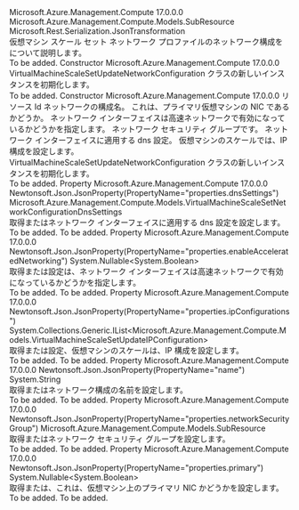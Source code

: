 <Type Name="VirtualMachineScaleSetUpdateNetworkConfiguration" FullName="Microsoft.Azure.Management.Compute.Models.VirtualMachineScaleSetUpdateNetworkConfiguration">
  <TypeSignature Language="C#" Value="public class VirtualMachineScaleSetUpdateNetworkConfiguration : Microsoft.Azure.Management.Compute.Models.SubResource" />
  <TypeSignature Language="ILAsm" Value=".class public auto ansi beforefieldinit VirtualMachineScaleSetUpdateNetworkConfiguration extends Microsoft.Azure.Management.Compute.Models.SubResource" />
  <TypeSignature Language="DocId" Value="T:Microsoft.Azure.Management.Compute.Models.VirtualMachineScaleSetUpdateNetworkConfiguration" />
  <TypeSignature Language="VB.NET" Value="Public Class VirtualMachineScaleSetUpdateNetworkConfiguration&#xA;Inherits SubResource" />
  <TypeSignature Language="F#" Value="type VirtualMachineScaleSetUpdateNetworkConfiguration = class&#xA;    inherit SubResource" />
  <AssemblyInfo>
    <AssemblyName>Microsoft.Azure.Management.Compute</AssemblyName>
    <AssemblyVersion>17.0.0.0</AssemblyVersion>
  </AssemblyInfo>
  <Base>
    <BaseTypeName>Microsoft.Azure.Management.Compute.Models.SubResource</BaseTypeName>
  </Base>
  <Interfaces />
  <Attributes>
    <Attribute>
      <AttributeName>Microsoft.Rest.Serialization.JsonTransformation</AttributeName>
    </Attribute>
  </Attributes>
  <Docs>
    <summary>
            仮想マシン スケール セット ネットワーク プロファイルのネットワーク構成をについて説明します。
            </summary>
    <remarks>To be added.</remarks>
  </Docs>
  <Members>
    <Member MemberName=".ctor">
      <MemberSignature Language="C#" Value="public VirtualMachineScaleSetUpdateNetworkConfiguration ();" />
      <MemberSignature Language="ILAsm" Value=".method public hidebysig specialname rtspecialname instance void .ctor() cil managed" />
      <MemberSignature Language="DocId" Value="M:Microsoft.Azure.Management.Compute.Models.VirtualMachineScaleSetUpdateNetworkConfiguration.#ctor" />
      <MemberSignature Language="VB.NET" Value="Public Sub New ()" />
      <MemberType>Constructor</MemberType>
      <AssemblyInfo>
        <AssemblyName>Microsoft.Azure.Management.Compute</AssemblyName>
        <AssemblyVersion>17.0.0.0</AssemblyVersion>
      </AssemblyInfo>
      <Parameters />
      <Docs>
        <summary>
            VirtualMachineScaleSetUpdateNetworkConfiguration クラスの新しいインスタンスを初期化します。
            </summary>
        <remarks>To be added.</remarks>
      </Docs>
    </Member>
    <Member MemberName=".ctor">
      <MemberSignature Language="C#" Value="public VirtualMachineScaleSetUpdateNetworkConfiguration (string id = null, string name = null, Nullable&lt;bool&gt; primary = null, Nullable&lt;bool&gt; enableAcceleratedNetworking = null, Microsoft.Azure.Management.Compute.Models.SubResource networkSecurityGroup = null, Microsoft.Azure.Management.Compute.Models.VirtualMachineScaleSetNetworkConfigurationDnsSettings dnsSettings = null, System.Collections.Generic.IList&lt;Microsoft.Azure.Management.Compute.Models.VirtualMachineScaleSetUpdateIPConfiguration&gt; ipConfigurations = null);" />
      <MemberSignature Language="ILAsm" Value=".method public hidebysig specialname rtspecialname instance void .ctor(string id, string name, valuetype System.Nullable`1&lt;bool&gt; primary, valuetype System.Nullable`1&lt;bool&gt; enableAcceleratedNetworking, class Microsoft.Azure.Management.Compute.Models.SubResource networkSecurityGroup, class Microsoft.Azure.Management.Compute.Models.VirtualMachineScaleSetNetworkConfigurationDnsSettings dnsSettings, class System.Collections.Generic.IList`1&lt;class Microsoft.Azure.Management.Compute.Models.VirtualMachineScaleSetUpdateIPConfiguration&gt; ipConfigurations) cil managed" />
      <MemberSignature Language="DocId" Value="M:Microsoft.Azure.Management.Compute.Models.VirtualMachineScaleSetUpdateNetworkConfiguration.#ctor(System.String,System.String,System.Nullable{System.Boolean},System.Nullable{System.Boolean},Microsoft.Azure.Management.Compute.Models.SubResource,Microsoft.Azure.Management.Compute.Models.VirtualMachineScaleSetNetworkConfigurationDnsSettings,System.Collections.Generic.IList{Microsoft.Azure.Management.Compute.Models.VirtualMachineScaleSetUpdateIPConfiguration})" />
      <MemberSignature Language="VB.NET" Value="Public Sub New (Optional id As String = null, Optional name As String = null, Optional primary As Nullable(Of Boolean) = null, Optional enableAcceleratedNetworking As Nullable(Of Boolean) = null, Optional networkSecurityGroup As SubResource = null, Optional dnsSettings As VirtualMachineScaleSetNetworkConfigurationDnsSettings = null, Optional ipConfigurations As IList(Of VirtualMachineScaleSetUpdateIPConfiguration) = null)" />
      <MemberSignature Language="F#" Value="new Microsoft.Azure.Management.Compute.Models.VirtualMachineScaleSetUpdateNetworkConfiguration : string * string * Nullable&lt;bool&gt; * Nullable&lt;bool&gt; * Microsoft.Azure.Management.Compute.Models.SubResource * Microsoft.Azure.Management.Compute.Models.VirtualMachineScaleSetNetworkConfigurationDnsSettings * System.Collections.Generic.IList&lt;Microsoft.Azure.Management.Compute.Models.VirtualMachineScaleSetUpdateIPConfiguration&gt; -&gt; Microsoft.Azure.Management.Compute.Models.VirtualMachineScaleSetUpdateNetworkConfiguration" Usage="new Microsoft.Azure.Management.Compute.Models.VirtualMachineScaleSetUpdateNetworkConfiguration (id, name, primary, enableAcceleratedNetworking, networkSecurityGroup, dnsSettings, ipConfigurations)" />
      <MemberType>Constructor</MemberType>
      <AssemblyInfo>
        <AssemblyName>Microsoft.Azure.Management.Compute</AssemblyName>
        <AssemblyVersion>17.0.0.0</AssemblyVersion>
      </AssemblyInfo>
      <Parameters>
        <Parameter Name="id" Type="System.String" />
        <Parameter Name="name" Type="System.String" />
        <Parameter Name="primary" Type="System.Nullable&lt;System.Boolean&gt;" />
        <Parameter Name="enableAcceleratedNetworking" Type="System.Nullable&lt;System.Boolean&gt;" />
        <Parameter Name="networkSecurityGroup" Type="Microsoft.Azure.Management.Compute.Models.SubResource" />
        <Parameter Name="dnsSettings" Type="Microsoft.Azure.Management.Compute.Models.VirtualMachineScaleSetNetworkConfigurationDnsSettings" />
        <Parameter Name="ipConfigurations" Type="System.Collections.Generic.IList&lt;Microsoft.Azure.Management.Compute.Models.VirtualMachineScaleSetUpdateIPConfiguration&gt;" />
      </Parameters>
      <Docs>
        <param name="id">リソース Id</param>
        <param name="name">ネットワークの構成名。</param>
        <param name="primary">これは、プライマリ仮想マシンの NIC であるかどうか。</param>
        <param name="enableAcceleratedNetworking">ネットワーク インターフェイスは高速ネットワークで有効になっているかどうかを指定します。</param>
        <param name="networkSecurityGroup">ネットワーク セキュリティ グループです。</param>
        <param name="dnsSettings">ネットワーク インターフェイスに適用する dns 設定。</param>
        <param name="ipConfigurations">仮想マシンのスケールでは、IP 構成を設定します。</param>
        <summary>
            VirtualMachineScaleSetUpdateNetworkConfiguration クラスの新しいインスタンスを初期化します。
            </summary>
        <remarks>To be added.</remarks>
      </Docs>
    </Member>
    <Member MemberName="DnsSettings">
      <MemberSignature Language="C#" Value="public Microsoft.Azure.Management.Compute.Models.VirtualMachineScaleSetNetworkConfigurationDnsSettings DnsSettings { get; set; }" />
      <MemberSignature Language="ILAsm" Value=".property instance class Microsoft.Azure.Management.Compute.Models.VirtualMachineScaleSetNetworkConfigurationDnsSettings DnsSettings" />
      <MemberSignature Language="DocId" Value="P:Microsoft.Azure.Management.Compute.Models.VirtualMachineScaleSetUpdateNetworkConfiguration.DnsSettings" />
      <MemberSignature Language="VB.NET" Value="Public Property DnsSettings As VirtualMachineScaleSetNetworkConfigurationDnsSettings" />
      <MemberSignature Language="F#" Value="member this.DnsSettings : Microsoft.Azure.Management.Compute.Models.VirtualMachineScaleSetNetworkConfigurationDnsSettings with get, set" Usage="Microsoft.Azure.Management.Compute.Models.VirtualMachineScaleSetUpdateNetworkConfiguration.DnsSettings" />
      <MemberType>Property</MemberType>
      <AssemblyInfo>
        <AssemblyName>Microsoft.Azure.Management.Compute</AssemblyName>
        <AssemblyVersion>17.0.0.0</AssemblyVersion>
      </AssemblyInfo>
      <Attributes>
        <Attribute>
          <AttributeName>Newtonsoft.Json.JsonProperty(PropertyName="properties.dnsSettings")</AttributeName>
        </Attribute>
      </Attributes>
      <ReturnValue>
        <ReturnType>Microsoft.Azure.Management.Compute.Models.VirtualMachineScaleSetNetworkConfigurationDnsSettings</ReturnType>
      </ReturnValue>
      <Docs>
        <summary>
            取得またはネットワーク インターフェイスに適用する dns 設定を設定します。
            </summary>
        <value>To be added.</value>
        <remarks>To be added.</remarks>
      </Docs>
    </Member>
    <Member MemberName="EnableAcceleratedNetworking">
      <MemberSignature Language="C#" Value="public Nullable&lt;bool&gt; EnableAcceleratedNetworking { get; set; }" />
      <MemberSignature Language="ILAsm" Value=".property instance valuetype System.Nullable`1&lt;bool&gt; EnableAcceleratedNetworking" />
      <MemberSignature Language="DocId" Value="P:Microsoft.Azure.Management.Compute.Models.VirtualMachineScaleSetUpdateNetworkConfiguration.EnableAcceleratedNetworking" />
      <MemberSignature Language="VB.NET" Value="Public Property EnableAcceleratedNetworking As Nullable(Of Boolean)" />
      <MemberSignature Language="F#" Value="member this.EnableAcceleratedNetworking : Nullable&lt;bool&gt; with get, set" Usage="Microsoft.Azure.Management.Compute.Models.VirtualMachineScaleSetUpdateNetworkConfiguration.EnableAcceleratedNetworking" />
      <MemberType>Property</MemberType>
      <AssemblyInfo>
        <AssemblyName>Microsoft.Azure.Management.Compute</AssemblyName>
        <AssemblyVersion>17.0.0.0</AssemblyVersion>
      </AssemblyInfo>
      <Attributes>
        <Attribute>
          <AttributeName>Newtonsoft.Json.JsonProperty(PropertyName="properties.enableAcceleratedNetworking")</AttributeName>
        </Attribute>
      </Attributes>
      <ReturnValue>
        <ReturnType>System.Nullable&lt;System.Boolean&gt;</ReturnType>
      </ReturnValue>
      <Docs>
        <summary>
            取得または設定は、ネットワーク インターフェイスは高速ネットワークで有効になっているかどうかを指定します。
            </summary>
        <value>To be added.</value>
        <remarks>To be added.</remarks>
      </Docs>
    </Member>
    <Member MemberName="IpConfigurations">
      <MemberSignature Language="C#" Value="public System.Collections.Generic.IList&lt;Microsoft.Azure.Management.Compute.Models.VirtualMachineScaleSetUpdateIPConfiguration&gt; IpConfigurations { get; set; }" />
      <MemberSignature Language="ILAsm" Value=".property instance class System.Collections.Generic.IList`1&lt;class Microsoft.Azure.Management.Compute.Models.VirtualMachineScaleSetUpdateIPConfiguration&gt; IpConfigurations" />
      <MemberSignature Language="DocId" Value="P:Microsoft.Azure.Management.Compute.Models.VirtualMachineScaleSetUpdateNetworkConfiguration.IpConfigurations" />
      <MemberSignature Language="VB.NET" Value="Public Property IpConfigurations As IList(Of VirtualMachineScaleSetUpdateIPConfiguration)" />
      <MemberSignature Language="F#" Value="member this.IpConfigurations : System.Collections.Generic.IList&lt;Microsoft.Azure.Management.Compute.Models.VirtualMachineScaleSetUpdateIPConfiguration&gt; with get, set" Usage="Microsoft.Azure.Management.Compute.Models.VirtualMachineScaleSetUpdateNetworkConfiguration.IpConfigurations" />
      <MemberType>Property</MemberType>
      <AssemblyInfo>
        <AssemblyName>Microsoft.Azure.Management.Compute</AssemblyName>
        <AssemblyVersion>17.0.0.0</AssemblyVersion>
      </AssemblyInfo>
      <Attributes>
        <Attribute>
          <AttributeName>Newtonsoft.Json.JsonProperty(PropertyName="properties.ipConfigurations")</AttributeName>
        </Attribute>
      </Attributes>
      <ReturnValue>
        <ReturnType>System.Collections.Generic.IList&lt;Microsoft.Azure.Management.Compute.Models.VirtualMachineScaleSetUpdateIPConfiguration&gt;</ReturnType>
      </ReturnValue>
      <Docs>
        <summary>
            取得または設定、仮想マシンのスケールは、IP 構成を設定します。
            </summary>
        <value>To be added.</value>
        <remarks>To be added.</remarks>
      </Docs>
    </Member>
    <Member MemberName="Name">
      <MemberSignature Language="C#" Value="public string Name { get; set; }" />
      <MemberSignature Language="ILAsm" Value=".property instance string Name" />
      <MemberSignature Language="DocId" Value="P:Microsoft.Azure.Management.Compute.Models.VirtualMachineScaleSetUpdateNetworkConfiguration.Name" />
      <MemberSignature Language="VB.NET" Value="Public Property Name As String" />
      <MemberSignature Language="F#" Value="member this.Name : string with get, set" Usage="Microsoft.Azure.Management.Compute.Models.VirtualMachineScaleSetUpdateNetworkConfiguration.Name" />
      <MemberType>Property</MemberType>
      <AssemblyInfo>
        <AssemblyName>Microsoft.Azure.Management.Compute</AssemblyName>
        <AssemblyVersion>17.0.0.0</AssemblyVersion>
      </AssemblyInfo>
      <Attributes>
        <Attribute>
          <AttributeName>Newtonsoft.Json.JsonProperty(PropertyName="name")</AttributeName>
        </Attribute>
      </Attributes>
      <ReturnValue>
        <ReturnType>System.String</ReturnType>
      </ReturnValue>
      <Docs>
        <summary>
            取得またはネットワーク構成の名前を設定します。
            </summary>
        <value>To be added.</value>
        <remarks>To be added.</remarks>
      </Docs>
    </Member>
    <Member MemberName="NetworkSecurityGroup">
      <MemberSignature Language="C#" Value="public Microsoft.Azure.Management.Compute.Models.SubResource NetworkSecurityGroup { get; set; }" />
      <MemberSignature Language="ILAsm" Value=".property instance class Microsoft.Azure.Management.Compute.Models.SubResource NetworkSecurityGroup" />
      <MemberSignature Language="DocId" Value="P:Microsoft.Azure.Management.Compute.Models.VirtualMachineScaleSetUpdateNetworkConfiguration.NetworkSecurityGroup" />
      <MemberSignature Language="VB.NET" Value="Public Property NetworkSecurityGroup As SubResource" />
      <MemberSignature Language="F#" Value="member this.NetworkSecurityGroup : Microsoft.Azure.Management.Compute.Models.SubResource with get, set" Usage="Microsoft.Azure.Management.Compute.Models.VirtualMachineScaleSetUpdateNetworkConfiguration.NetworkSecurityGroup" />
      <MemberType>Property</MemberType>
      <AssemblyInfo>
        <AssemblyName>Microsoft.Azure.Management.Compute</AssemblyName>
        <AssemblyVersion>17.0.0.0</AssemblyVersion>
      </AssemblyInfo>
      <Attributes>
        <Attribute>
          <AttributeName>Newtonsoft.Json.JsonProperty(PropertyName="properties.networkSecurityGroup")</AttributeName>
        </Attribute>
      </Attributes>
      <ReturnValue>
        <ReturnType>Microsoft.Azure.Management.Compute.Models.SubResource</ReturnType>
      </ReturnValue>
      <Docs>
        <summary>
            取得またはネットワーク セキュリティ グループを設定します。
            </summary>
        <value>To be added.</value>
        <remarks>To be added.</remarks>
      </Docs>
    </Member>
    <Member MemberName="Primary">
      <MemberSignature Language="C#" Value="public Nullable&lt;bool&gt; Primary { get; set; }" />
      <MemberSignature Language="ILAsm" Value=".property instance valuetype System.Nullable`1&lt;bool&gt; Primary" />
      <MemberSignature Language="DocId" Value="P:Microsoft.Azure.Management.Compute.Models.VirtualMachineScaleSetUpdateNetworkConfiguration.Primary" />
      <MemberSignature Language="VB.NET" Value="Public Property Primary As Nullable(Of Boolean)" />
      <MemberSignature Language="F#" Value="member this.Primary : Nullable&lt;bool&gt; with get, set" Usage="Microsoft.Azure.Management.Compute.Models.VirtualMachineScaleSetUpdateNetworkConfiguration.Primary" />
      <MemberType>Property</MemberType>
      <AssemblyInfo>
        <AssemblyName>Microsoft.Azure.Management.Compute</AssemblyName>
        <AssemblyVersion>17.0.0.0</AssemblyVersion>
      </AssemblyInfo>
      <Attributes>
        <Attribute>
          <AttributeName>Newtonsoft.Json.JsonProperty(PropertyName="properties.primary")</AttributeName>
        </Attribute>
      </Attributes>
      <ReturnValue>
        <ReturnType>System.Nullable&lt;System.Boolean&gt;</ReturnType>
      </ReturnValue>
      <Docs>
        <summary>
            取得または、これは、仮想マシン上のプライマリ NIC かどうかを設定します。
            </summary>
        <value>To be added.</value>
        <remarks>To be added.</remarks>
      </Docs>
    </Member>
  </Members>
</Type>